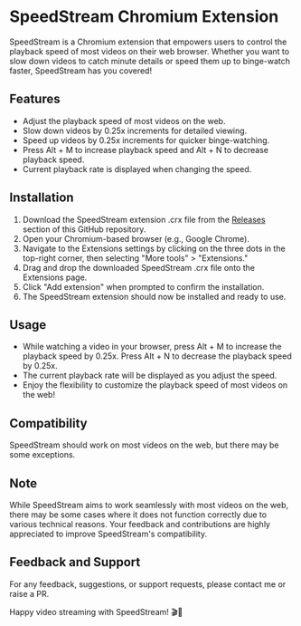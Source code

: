 # SpeedStream Chromium Extension

SpeedStream is a Chromium extension that empowers users to control the playback speed of most videos on their web browser. Whether you want to slow down videos to catch minute details or speed them up to binge-watch faster, SpeedStream has you covered!

## Features

- Adjust the playback speed of most videos on the web.
- Slow down videos by 0.25x increments for detailed viewing.
- Speed up videos by 0.25x increments for quicker binge-watching.
- Press Alt + M to increase playback speed and Alt + N to decrease playback speed.
- Current playback rate is displayed when changing the speed.

## Installation

1. Download the SpeedStream extension .crx file from the [Releases](https://github.com/prankulsingh/SpeedStream/releases) section of this GitHub repository.
2. Open your Chromium-based browser (e.g., Google Chrome).
3. Navigate to the Extensions settings by clicking on the three dots in the top-right corner, then selecting "More tools" > "Extensions."
4. Drag and drop the downloaded SpeedStream .crx file onto the Extensions page.
5. Click "Add extension" when prompted to confirm the installation.
6. The SpeedStream extension should now be installed and ready to use.

## Usage

- While watching a video in your browser, press Alt + M to increase the playback speed by 0.25x. Press Alt + N to decrease the playback speed by 0.25x.
- The current playback rate will be displayed as you adjust the speed.
- Enjoy the flexibility to customize the playback speed of most videos on the web!

## Compatibility

SpeedStream should work on most videos on the web, but there may be some exceptions.

## Note

While SpeedStream aims to work seamlessly with most videos on the web, there may be some cases where it does not function correctly due to various technical reasons. Your feedback and contributions are highly appreciated to improve SpeedStream's compatibility.

## Feedback and Support

For any feedback, suggestions, or support requests, please contact me or raise a PR.

Happy video streaming with SpeedStream! 🎬🚀
